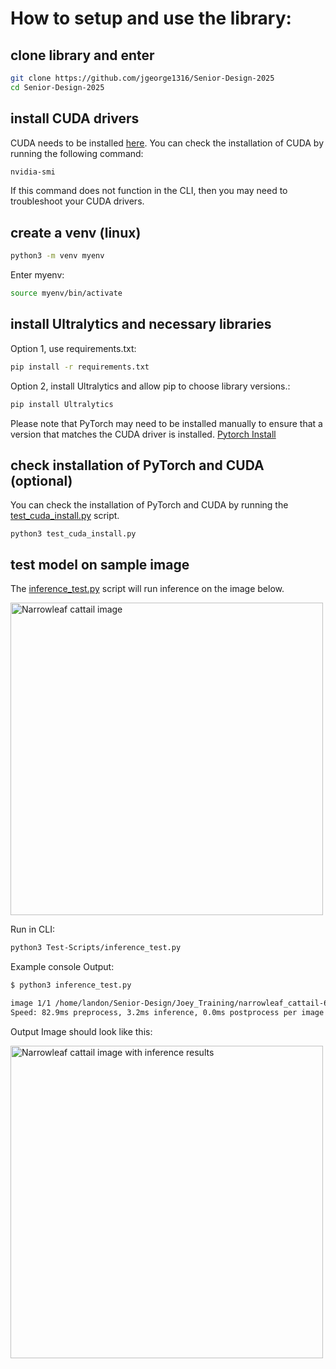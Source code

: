 # How to setup and use the library:

## clone library and enter
```bash
git clone https://github.com/jgeorge1316/Senior-Design-2025
cd Senior-Design-2025
```

## install CUDA drivers
CUDA needs to be installed [here](https://developer.nvidia.com/cuda-downloads). You can check the installation of CUDA by running the following command:
```bash
nvidia-smi
```
If this command does not function in the CLI, then you may need to troubleshoot your CUDA drivers.

## create a venv (linux)
```bash
python3 -m venv myenv
```
Enter myenv:
```bash
source myenv/bin/activate
```

## install Ultralytics and necessary libraries
Option 1, use requirements.txt:
```bash
pip install -r requirements.txt
```

Option 2, install Ultralytics and allow pip to choose library versions.:
```bash
pip install Ultralytics
```
Please note that PyTorch may need to be installed manually to ensure that a version that matches the CUDA driver is installed. [Pytorch Install](https://pytorch.org/get-started/locally/)

## check installation of PyTorch and CUDA (optional)
You can check the installation of PyTorch and CUDA by running the [test_cuda_install.py](https://github.com/jgeorge1316/Senior-Design-2025/blob/main/test_cuda_install.py) script.
```
python3 test_cuda_install.py
```

## test model on sample image
The [inference_test.py](https://github.com/jgeorge1316/Senior-Design-2025/blob/main/Test-Scripts/inference_test.py) script will run inference on the image below.

<img src="narrowleaf_cattail-6-19-24-4746.JPG" alt="Narrowleaf cattail image" width="500">


Run in CLI:
```bash
python3 Test-Scripts/inference_test.py
```
Example console Output:
```bash
$ python3 inference_test.py 

image 1/1 /home/landon/Senior-Design/Joey_Training/narrowleaf_cattail-6-19-24-4746.JPG: 640x640 narrowleaf_cattail 0.92, phragmites 0.06, purple_loosestrife 0.02, none 0.00, 3.2ms
Speed: 82.9ms preprocess, 3.2ms inference, 0.0ms postprocess per image at shape (1, 3, 640, 640)
```
Output Image should look like this:

<img src="narrowleaf_cattail-6-19-24-4746_results.jpg" alt="Narrowleaf cattail image with inference results" width="500">
